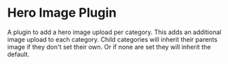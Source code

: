 # Hero Image Plugin

A plugin to add a hero image upload per category. This adds an additional image upload to each category. Child categories will inherit their parents image if they don't set their own. Or if none are set they will inherit the default.
